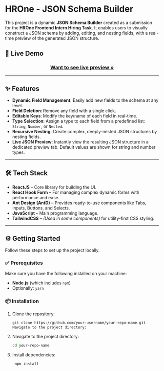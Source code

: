 # HROne - JSON Schema Builder

This project is a dynamic **JSON Schema Builder** created as a submission for the **HROne Frontend Intern Hiring Task**. It enables users to visually construct a JSON schema by adding, editing, and nesting fields, with a real-time preview of the generated JSON structure.

## 🚀 Live Demo

<h3 align="center"><a href="https://glistening-frangollo-d07324.netlify.app/"><strong>Want to see live preview »</strong></a></h3>

---

## ✨ Features

- **Dynamic Field Management**: Easily add new fields to the schema at any level.
- **Field Deletion**: Remove any field with a single click.
- **Editable Keys**: Modify the key/name of each field in real-time.
- **Type Selection**: Assign a type to each field from a predefined list: `String`, `Number`, or `Nested`.
- **Recursive Nesting**: Create complex, deeply-nested JSON structures by nesting fields.
- **Live JSON Preview**: Instantly view the resulting JSON structure in a dedicated preview tab. Default values are shown for string and number types.

---

## 🛠 Tech Stack

- **ReactJS** – Core library for building the UI.
- **React Hook Form** – For managing complex dynamic forms with performance and ease.
- **Ant Design (AntD)** – Provides ready-to-use components like Tabs, Inputs, Buttons, and Selects.
- **JavaScript** – Main programming language.
- **TailwindCSS** – *(Used in some components)* for utility-first CSS styling.

---

## ⚙️ Getting Started

Follow these steps to set up the project locally.

### ✅ Prerequisites

Make sure you have the following installed on your machine:

- **Node.js** (which includes `npm`)
- Optionally: `yarn`

### 📦 Installation

1. Clone the repository:
   ```bash
   git clone https://github.com/your-username/your-repo-name.git
   Navigate to the project directory:


2. Navigate to the project directory:
    ```bash
    cd your-repo-name
3. Install dependencies:
     ```bash
      npm install
